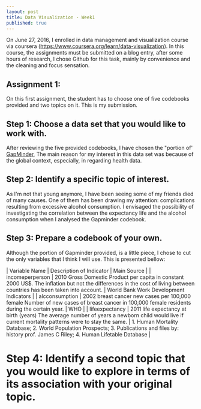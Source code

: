 ```yaml
---
layout: post
title: Data Visualization - Week1
published: true
---
```


On June 27, 2016, I enrolled in data management and visualization course via coursera (<https://www.coursera.org/learn/data-visualization>). In this course, the assignments must be submitted on a blog entry, after some hours of research, I chose Github for this task, mainly by convenience and the cleaning and focus sensation.

## Assignment 1:
On this first assignment, the student has to choose one of five codebooks provided and two topics on it. This is my submission.

## Step 1: Choose a data set that you would like to work with.
After reviewing the five provided codebooks, I have chosen the "portion of' [GapMinder](https://d396qusza40orc.cloudfront.net/phoenixassets/data-management-visualization/GapMinder%20Codebook%20.pdf), The main reason for my interest in this data set was because of the global context, especially, in regarding health data.

## Step 2: Identify a specific topic of interest.
As I'm not that young anymore, I have been seeing some of my friends died of many causes. One of them has been drawing my attention: complications resulting from excessive alcohol consumption.
I envisaged the possibility of investigating the correlation between the expectancy life and the alcohol consumption when I  analysed the Gapminder codebook.

## Step 3: Prepare a codebook of your own.
Although the portion of Gapminder provided, is a little piece, I chose to cut the only variables that I think I will use. This is presented bellow:

| Variable Name   | Description of Indicator | Main Source |
| incomeperperson | 2010 Gross Domestic Product per capita in constant 2000 US$. The inflation but not the differences in the cost of living between countries has been taken into account. | World Bank Work Development Indicators                                                                                                                              |
| alcconsumption  | 2002 breast cancer new cases per 100,000 female Number of new cases of breast cancer in 100,000 female residents during the certain year. | WHO                                              |
| lifeexpectancy  | 2011 life expectancy at birth (years) The average number of years a newborn child would live if current mortality patterns were to stay the same.                       | 1. Human Mortality Database; 2. World Population Prospects; 3. Publications and files by: history prof. James C Riley; 4. Human Lifetable Database |

# Step 4: Identify a second topic that you would like to explore in terms of its association with your original topic.


